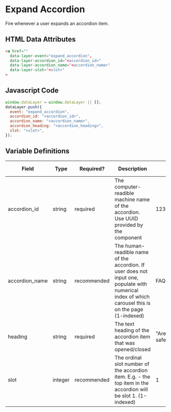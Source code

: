 # Expand Accordion

Fire whenever a user expands an accordion item.

## HTML Data Attributes

```html
<a href=""
  data-layer-event="expand_accordion",
  data-layer-accordion_id="<accordion_id>"
  data-layer-accordion_name="<accordion_name>"
  data-layer-slot="<slot>"
>
```
## Javascript Code

```js
window.dataLayer = window.dataLayer || [];
dataLayer.push({
  event: "expand_accordion",
  accordion_id: "<accordion_id>",
  accordion_name: "<accordion_name>",
  accordion_heading: "<accordion_heading>",
  slot: "<slot>",
});
```

## Variable Definitions

|Field|Type|Required?|Description|Example|Pattern|Min Length|Max Length|Minimum|Maximum|Multiple Of|
| --- | --- | --- | --- | --- | --- | --- | --- | --- | --- | --- |
|accordion_id|string|required|The computer-readible machine name of the accordion. Use UUID provided by the component|12345abcde12345|
|accordion_name|string|recommended|The human-readible name of the accordion. If user does not input one, populate with numerical index of which carousel this is on the page (1-indexed)|FAQs, 2|
|heading|string|required|The text heading of the accordion item that was opened/closed|"Are our products safe?"|
|slot|integer|recommended|The ordinal slot number of the accordion item. E.g. - the top item in the accordion will be slot 1. (1-indexed)|1||1||1|